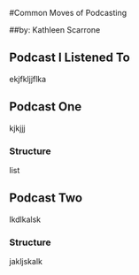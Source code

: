 #Common Moves of Podcasting

##by: Kathleen Scarrone

## Podcast I Listened To

ekjfkljjflka

## Podcast One

kjkjjj


### Structure

list

## Podcast Two

lkdlkalsk

### Structure

jakljskalk

